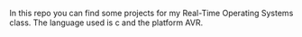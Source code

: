 
In this repo you can find some projects for my Real-Time Operating Systems class.
The language used is c and the platform AVR.
